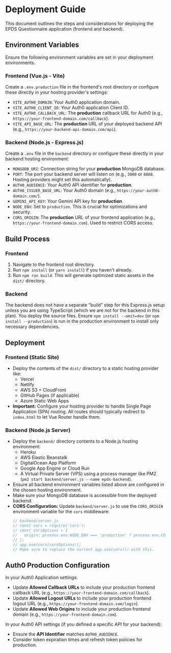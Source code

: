# Deployment Guide

This document outlines the steps and considerations for deploying the EPDS Questionnaire application (frontend and backend).

## Environment Variables

Ensure the following environment variables are set in your deployment environments.

### Frontend (Vue.js - Vite)

Create a `.env.production` file in the frontend's root directory or configure these directly in your hosting provider's settings:

*   `VITE_AUTH0_DOMAIN`: Your Auth0 application domain.
*   `VITE_AUTH0_CLIENT_ID`: Your Auth0 application Client ID.
*   `VITE_AUTH0_CALLBACK_URL`: The **production** callback URL for Auth0 (e.g., `https://your-frontend-domain.com/callback`).
*   `VITE_API_BASE_URL`: The **production** URL of your deployed backend API (e.g., `https://your-backend-api-domain.com/api`).

### Backend (Node.js - Express.js)

Create a `.env` file in the `backend` directory or configure these directly in your backend hosting environment:

*   `MONGODB_URI`: Connection string for your **production** MongoDB database.
*   `PORT`: The port your backend server will listen on (e.g., `3000` or `8080`. Hosting providers might set this automatically).
*   `AUTH0_AUDIENCE`: Your Auth0 API identifier for **production**.
*   `AUTH0_ISSUER_BASE_URL`: Your Auth0 domain (e.g., `https://your-auth0-domain.com/`).
*   `GEMINI_API_KEY`: Your Gemini API key for **production**.
*   `NODE_ENV`: Set to `production`. This is crucial for optimizations and security.
*   `CORS_ORIGIN`: The **production** URL of your frontend application (e.g., `https://your-frontend-domain.com`). Used to restrict CORS access.

## Build Process

### Frontend

1.  Navigate to the frontend root directory.
2.  Run `npm install` (or `yarn install`) if you haven't already.
3.  Run `npm run build`. This will generate optimized static assets in the `dist/` directory.

### Backend

The backend does not have a separate "build" step for this Express.js setup unless you are using TypeScript (which we are not for the backend in this plan). You deploy the source files. Ensure `npm install --omit=dev` (or `npm install --production`) is run in the production environment to install only necessary dependencies.

## Deployment

### Frontend (Static Site)

*   Deploy the contents of the `dist/` directory to a static hosting provider like:
    *   Vercel
    *   Netlify
    *   AWS S3 + CloudFront
    *   GitHub Pages (if applicable)
    *   Azure Static Web Apps
*   **Important:** Configure your hosting provider to handle Single Page Application (SPA) routing. All routes should typically redirect to `index.html` to let Vue Router handle them.

### Backend (Node.js Server)

*   Deploy the `backend/` directory contents to a Node.js hosting environment:
    *   Heroku
    *   AWS Elastic Beanstalk
    *   DigitalOcean App Platform
    *   Google App Engine or Cloud Run
    *   A Virtual Private Server (VPS) using a process manager like PM2 (`pm2 start backend/server.js --name epds-backend`).
*   Ensure all backend environment variables listed above are configured in the chosen hosting environment.
*   Make sure your MongoDB database is accessible from the deployed backend.
*   **CORS Configuration:** Update `backend/server.js` to use the `CORS_ORIGIN` environment variable for the `cors` middleware:
    ```javascript
    // backend/server.js
    // const cors = require('cors');
    // const corsOptions = {
    //   origin: process.env.NODE_ENV === 'production' ? process.env.CORS_ORIGIN : '*', // Allow all for dev, specific for prod
    // };
    // app.use(cors(corsOptions));
    // Make sure to replace the current app.use(cors()) with this.
    ```

## Auth0 Production Configuration

In your Auth0 Application settings:
*   Update **Allowed Callback URLs** to include your production frontend callback URL (e.g., `https://your-frontend-domain.com/callback`).
*   Update **Allowed Logout URLs** to include your production frontend logout URL (e.g., `https://your-frontend-domain.com/login`).
*   Update **Allowed Web Origins** to include your production frontend domain (e.g., `https://your-frontend-domain.com`).

In your Auth0 API settings (if you defined a specific API for your backend):
*   Ensure the **API Identifier** matches `AUTH0_AUDIENCE`.
*   Consider token expiration times and refresh token policies for production.
```
